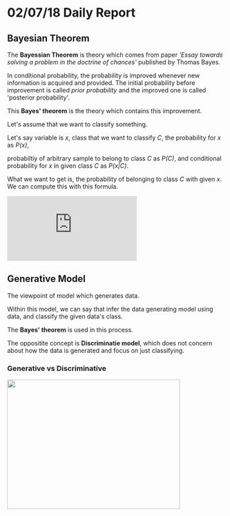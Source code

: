 # 02/07/18 Daily Report

## Bayesian Theorem

The **Bayessian Theorem** is theory which comes from paper *'Essay towards solving a problem in the doctrine of chances'* published by Thomas Bayes. 

In conditional probability, the probability is improved whenever new information is acquired and provided. 
The initial probability before improvement is called *prior probability* and the improved one is called 'posterior probability'.

This **Bayes' theorem** is the theory which contains this improvement.


Let's assume that we want to classify something. 

Let's say variable is *x*, class that we want to classify *C*, the probability for *x* as *P(x)*, 

probabiltiy of arbitrary sample to belong to class *C* as *P(C)*, and conditional probability for *x* in given class *C* as *P(x|C)*.

What we want to get is, the probability of belonging to class *C* with given *x*. We can compute this with this formula.

![equation](https://latex.codecogs.com/gif.latex?P%28C%7Cx%29%20%3D%20%5Cfrac%7BP%28C%29P%28x%7CC%29%7D%7BP%28x%29%7D)


## Generative Model

The viewpoint of model which generates data.

Within this model, we can say that infer the data generating model using data, and classify the given data's class.

The **Bayes' theorem** is used in this process.

The oppositite concept is **Discriminatie model**, which does not concern about how the data is generated and focus on just classifying.

### Generative vs Discriminative
<img src="https://github.com/jwcse/DeepLearning/blob/master/img/generative-discriminative.jpg" width="400" height="300">
